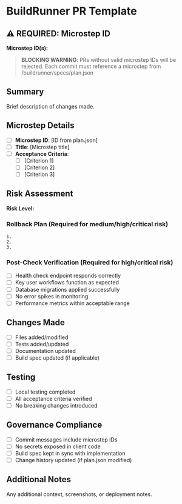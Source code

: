 # BuildRunner PR Template

## ⚠️ REQUIRED: Microstep ID
**Microstep ID(s):** <!-- e.g., p4.s2.ms1, p4.s2.ms2 -->

> **BLOCKING WARNING**: PRs without valid microstep IDs will be rejected. 
> Each commit must reference a microstep from /buildrunner/specs/plan.json

## Summary
Brief description of changes made.

## Microstep Details
- [ ] **Microstep ID**: [ID from plan.json]
- [ ] **Title**: [Microstep title]
- [ ] **Acceptance Criteria**:
  - [ ] [Criterion 1]
  - [ ] [Criterion 2]
  - [ ] [Criterion 3]

## Risk Assessment
**Risk Level:** <!-- Select one: low | medium | high | critical -->

### Rollback Plan (Required for medium/high/critical risk)
<!-- Describe how to rollback these changes if issues arise -->
```
1.
2.
3.
```

### Post-Check Verification (Required for high/critical risk)
<!-- Describe verification steps to confirm the change works correctly in production -->
- [ ] Health check endpoint responds correctly
- [ ] Key user workflows function as expected
- [ ] Database migrations applied successfully
- [ ] No error spikes in monitoring
- [ ] Performance metrics within acceptable range

## Changes Made
- [ ] Files added/modified
- [ ] Tests added/updated
- [ ] Documentation updated
- [ ] Build spec updated (if applicable)

## Testing
- [ ] Local testing completed
- [ ] All acceptance criteria verified
- [ ] No breaking changes introduced

## Governance Compliance
- [ ] Commit messages include microstep IDs
- [ ] No secrets exposed in client code
- [ ] Build spec kept in sync with implementation
- [ ] Change history updated (if plan.json modified)

## Additional Notes
Any additional context, screenshots, or deployment notes.
